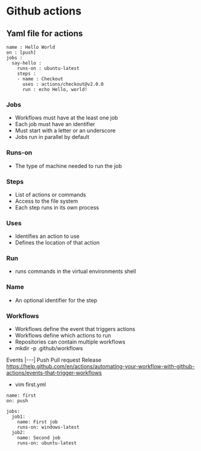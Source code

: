# Github actions

## Yaml file for actions

```
name : Hello World
on : [push]
jobs : 
  say-hello :
    runs-on : ubuntu-latest
    steps :
    - name : Checkout
      uses : actions/checkout@v2.0.0
      run : echo Hello, world!
```

### Jobs

- Workflows must have at the least one job
- Each job must have an identifier
- Must start with a letter or an underscore
- Jobs run in parallel by default

### Runs-on

- The type of machine needed to run the job

### Steps

- List of actions or commands
- Access to the file system
- Each step runs in its own process

### Uses

- Identifies an action to use
- Defines the location of that action

### Run

- runs commands in the virtual environments shell

### Name

- An optional identifier for the step

### Workflows

- Workflows define the event that triggers actions
- Workflows define which actions to run
- Repositories can contain multiple workflows
- mkdir -p .github/workflows

Events
|---|
Push
Pull request
Release
https://help.github.com/en/actions/automating-your-workflow-with-github-actions/events-that-trigger-workflows

- vim first.yml

```
name: first
on: push

jobs:
  job1:
    name: First job
    runs-on: windows-latest
  job2:
    name: Second job
    runs-on: ubuntu-latest
```
